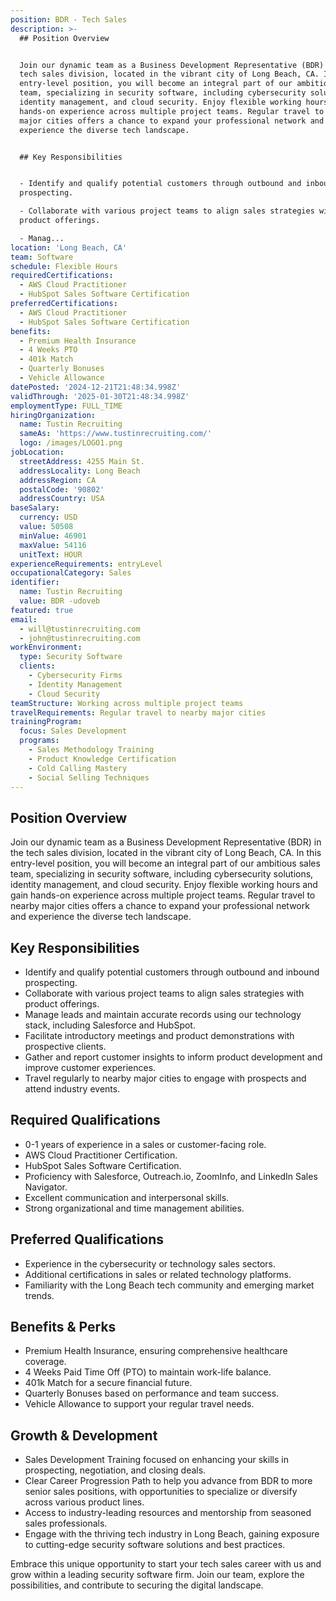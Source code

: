 ```yaml
---
position: BDR - Tech Sales
description: >-
  ## Position Overview


  Join our dynamic team as a Business Development Representative (BDR) in the
  tech sales division, located in the vibrant city of Long Beach, CA. In this
  entry-level position, you will become an integral part of our ambitious sales
  team, specializing in security software, including cybersecurity solutions,
  identity management, and cloud security. Enjoy flexible working hours and gain
  hands-on experience across multiple project teams. Regular travel to nearby
  major cities offers a chance to expand your professional network and
  experience the diverse tech landscape.


  ## Key Responsibilities


  - Identify and qualify potential customers through outbound and inbound
  prospecting.

  - Collaborate with various project teams to align sales strategies with
  product offerings.

  - Manag...
location: 'Long Beach, CA'
team: Software
schedule: Flexible Hours
requiredCertifications:
  - AWS Cloud Practitioner
  - HubSpot Sales Software Certification
preferredCertifications:
  - AWS Cloud Practitioner
  - HubSpot Sales Software Certification
benefits:
  - Premium Health Insurance
  - 4 Weeks PTO
  - 401k Match
  - Quarterly Bonuses
  - Vehicle Allowance
datePosted: '2024-12-21T21:48:34.998Z'
validThrough: '2025-01-30T21:48:34.998Z'
employmentType: FULL_TIME
hiringOrganization:
  name: Tustin Recruiting
  sameAs: 'https://www.tustinrecruiting.com/'
  logo: /images/LOGO1.png
jobLocation:
  streetAddress: 4255 Main St.
  addressLocality: Long Beach
  addressRegion: CA
  postalCode: '90802'
  addressCountry: USA
baseSalary:
  currency: USD
  value: 50508
  minValue: 46901
  maxValue: 54116
  unitText: HOUR
experienceRequirements: entryLevel
occupationalCategory: Sales
identifier:
  name: Tustin Recruiting
  value: BDR -udoveb
featured: true
email:
  - will@tustinrecruiting.com
  - john@tustinrecruiting.com
workEnvironment:
  type: Security Software
  clients:
    - Cybersecurity Firms
    - Identity Management
    - Cloud Security
teamStructure: Working across multiple project teams
travelRequirements: Regular travel to nearby major cities
trainingProgram:
  focus: Sales Development
  programs:
    - Sales Methodology Training
    - Product Knowledge Certification
    - Cold Calling Mastery
    - Social Selling Techniques
---
```




## Position Overview

Join our dynamic team as a Business Development Representative (BDR) in the tech sales division, located in the vibrant city of Long Beach, CA. In this entry-level position, you will become an integral part of our ambitious sales team, specializing in security software, including cybersecurity solutions, identity management, and cloud security. Enjoy flexible working hours and gain hands-on experience across multiple project teams. Regular travel to nearby major cities offers a chance to expand your professional network and experience the diverse tech landscape.

## Key Responsibilities

- Identify and qualify potential customers through outbound and inbound prospecting.
- Collaborate with various project teams to align sales strategies with product offerings.
- Manage leads and maintain accurate records using our technology stack, including Salesforce and HubSpot.
- Facilitate introductory meetings and product demonstrations with prospective clients.
- Gather and report customer insights to inform product development and improve customer experiences.
- Travel regularly to nearby major cities to engage with prospects and attend industry events.

## Required Qualifications

- 0-1 years of experience in a sales or customer-facing role.
- AWS Cloud Practitioner Certification.
- HubSpot Sales Software Certification.
- Proficiency with Salesforce, Outreach.io, ZoomInfo, and LinkedIn Sales Navigator.
- Excellent communication and interpersonal skills.
- Strong organizational and time management abilities.

## Preferred Qualifications

- Experience in the cybersecurity or technology sales sectors.
- Additional certifications in sales or related technology platforms.
- Familiarity with the Long Beach tech community and emerging market trends.

## Benefits & Perks

- Premium Health Insurance, ensuring comprehensive healthcare coverage.
- 4 Weeks Paid Time Off (PTO) to maintain work-life balance.
- 401k Match for a secure financial future.
- Quarterly Bonuses based on performance and team success.
- Vehicle Allowance to support your regular travel needs.

## Growth & Development

- Sales Development Training focused on enhancing your skills in prospecting, negotiation, and closing deals.
- Clear Career Progression Path to help you advance from BDR to more senior sales positions, with opportunities to specialize or diversify across various product lines.
- Access to industry-leading resources and mentorship from seasoned sales professionals.
- Engage with the thriving tech industry in Long Beach, gaining exposure to cutting-edge security software solutions and best practices.

Embrace this unique opportunity to start your tech sales career with us and grow within a leading security software firm. Join our team, explore the possibilities, and contribute to securing the digital landscape.
